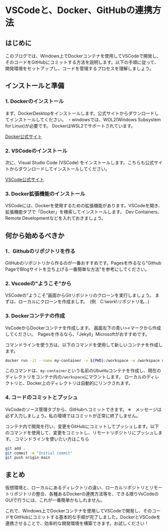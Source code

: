 
# VSCodeと、Docker、GitHubの連携方法

## はじめに

このブログでは、Windows上でDockerコンテナを使用してVSCodeで開発し、そのコードをGitHubにコミットする方法を説明します。以下の手順に従って、開発環境をセットアップし、コードを管理するプロセスを理解しましょう。


## インストールと準備
### 1. Dockerのインストール

まず、DockerDesktopをインストールします。公式サイトからダウンロードしてインストールしてください。
・windowsでは、WOL2(Windows Subsystem for Linux)が必要です。 DockerはWSL2でサポートされています。

[Docker公式サイト](https://www.docker.com/products/docker-desktop/)

### 2. VSCodeのインストール

次に、Visual Studio Code (VSCode) をインストールします。こちらも公式サイトからダウンロードしてインストールしてください。

[VSCode公式サイト](https://code.visualstudio.com/)

### 3. Docker拡張機能のインストール

VSCodeには、Dockerを使用するための拡張機能があります。VSCodeを開き、拡張機能タブで「Docker」を検索してインストールします。
Dev Containers、Remote Developmentなどを入れておきましょう。

## 何から始めるべきか
### 1．Githubのリポジトリを作る
GitHubのリポジトリから作るのが一番おすすめです。Pagesを作るなら"Github PageでBlogサイトを立ち上げる一番簡単な方法"を参考にしてください。
### 2. Vscodeの"ようこそ”から
VSCodeの”ようこそ”画面からGitリポジトリのクローンを実行しましょう。
まずは、ローカルにクローンを作成ましす。　(例　C:\work\リポジトリ名\...)
### 3. Dockerコンテナの作成
VsCodeからDockerコンテナを作成します。
画面左下の青い><マークから作成してください。　Pagesを作るなら、「Jekyll」Microsoftがおすすめです。

コマンドラインを使う方は、以下のコマンドを使用して新しいコンテナを作成します。
```bash
docker run -it --name my-container -v ${PWD}:/workspace -w /workspace ubuntu:latest /bin/bash
```
このコマンドは、`my-container`という名前のUbuntuコンテナを作成し、現在のディレクトリをコンテナ内の`/workspace`にマウントします。
ローカルのディレクトリと、Docker上のディレクトリは自動的にリンクされます。

### 4. コードのコミットとプッシュ
VsCodeのソース管理タブから、GitHubへコミットできます。 ※　メッセージは必ず入力しましょう。私の環境ではコミットが正常に終了しません。

コンテナ内で開発を行い、変更をGitHubにコミットしてプッシュします。以下のコマンドを使用して、変更をコミットし、リモートリポジトリにプッシュします。
コマンドラインを使いたい方はこちら
```bash
git add .
git commit -m "Initial commit"
git push origin main
```

## まとめ

仮想環境と、ローカルにあるディレクトリの違い、ローカルリポジトリとリモートリポジトリの整合、各種あるDockerの連携方法等を、できる限りVsCodeのGUIで行うには、これが一番簡単かもしれません。

これで、Windows上でDockerコンテナを使用してVSCodeで開発し、そのコードをGitHubにコミットする基本的な手順が完了しました。DockerとVSCodeを連携させることで、効率的な開発環境を構築できます。お試しください！
